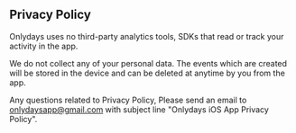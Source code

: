 ## Privacy Policy

Onlydays uses no third-party analytics tools, SDKs that read or track your activity in the app. 

We do not collect any of your personal data. The events which are created will be stored in the device and can be deleted at anytime by you from the app. 

Any questions related to Privacy Policy, Please send an email to onlydaysapp@gmail.com with subject line "Onlydays iOS App Privacy Policy".
